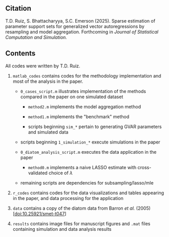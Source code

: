 ## Citation

T.D. Ruiz, S. Bhattacharyya, S.C. Emerson (2025). Sparse estimation of parameter support sets for generalized vector autoregressions by resampling and model aggregation. Forthcoming in *Journal of Statistical Computation and Simulation.*

## Contents

All codes were written by T.D. Ruiz.

1.  `matlab_codes` contains codes for the methodology implementation and most of the analysis in the paper.

    -   `0_cases_script.m` illustrates implementation of the methods compared in the paper on one simulated dataset

        -   `method2.m` implements the model aggregation method

        -   `method1.m` implements the "benchmark" method

        -   scripts beginning `sim_*` pertain to generating GVAR parameters and simulated data

    -   scripts beginning `1_simulation_*` execute simulations in the paper

    -   `0_diatom_analysis_script.m` executes the data application in the paper

        -   `method0.m` implements a naive LASSO estimate with cross-validated choice of $\lambda$

    -   remaining scripts are dependencies for subsampling/lasso/mle

2.  `r_codes` contains codes for the data visualizations and tables appearing in the paper, and data processing for the application

3.  `data` contains a copy of the diatom data from Barron *et al.* (2005) [[doi:10.25921/smet-t047](https://doi.org/10.25921/smet-t047)]

4.  `results` contains image files for manuscript figures and `.mat` files containing simulation and data analysis results
